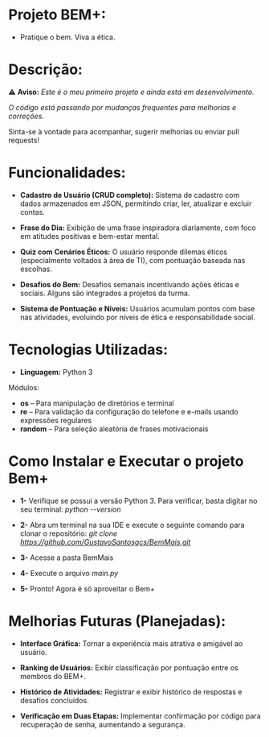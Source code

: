# **Projeto BEM+:**

- Pratique o bem. Viva a ética.

#  Descrição:

⚠️ **Aviso:** *Este é o meu primeiro projeto e ainda está em desenvolvimento.*

*O código está passando por mudanças frequentes para melhorias e correções.*

Sinta-se à vontade para acompanhar, sugerir melhorias ou enviar pull requests!

#  Funcionalidades:

- **Cadastro de Usuário (CRUD completo):** Sistema de cadastro com dados armazenados em JSON, permitindo criar, ler, atualizar e excluir contas.

- **Frase do Dia:** Exibição de uma frase inspiradora diariamente, com foco em atitudes positivas e bem-estar mental.

- **Quiz com Cenários Éticos:** O usuário responde dilemas éticos (especialmente voltados à área de TI), com pontuação baseada nas escolhas.

- **Desafios do Bem:** Desafios semanais incentivando ações éticas e sociais. Alguns são integrados a projetos da turma.

- **Sistema de Pontuação e Níveis:** Usuários acumulam pontos com base nas atividades, evoluindo por níveis de ética e responsabilidade social.

# Tecnologias Utilizadas:

- **Linguagem:** Python 3

Módulos:

- **os** – Para manipulação de diretórios e terminal
- **re** – Para validação da configuração do telefone e e-mails usando expressões regulares
- **random** – Para seleção aleatória de frases motivacionais

# Como Instalar e Executar o projeto Bem+

- **1-** Verifique se possui a versão Python 3.
  Para verificar, basta digitar no seu terminal: *python --version*
  
- **2-** Abra um terminal na sua IDE e execute o seguinte comando para clonar o repositório:
  *git clone https://github.com/GustavoSantosgcs/BemMais.git*

- **3-** Acesse a pasta BemMais

- **4-** Execute o arquivo *main.py*

- **5-** Pronto! Agora é só aproveitar o Bem+

# Melhorias Futuras (Planejadas):

- **Interface Gráfica:** Tornar a experiência mais atrativa e amigável ao usuário.

- **Ranking de Usuários:** Exibir classificação por pontuação entre os membros do BEM+.

- **Histórico de Atividades:** Registrar e exibir histórico de respostas e desafios concluídos.

- **Verificação em Duas Etapas:** Implementar confirmação por código para recuperação de senha, aumentando a segurança.